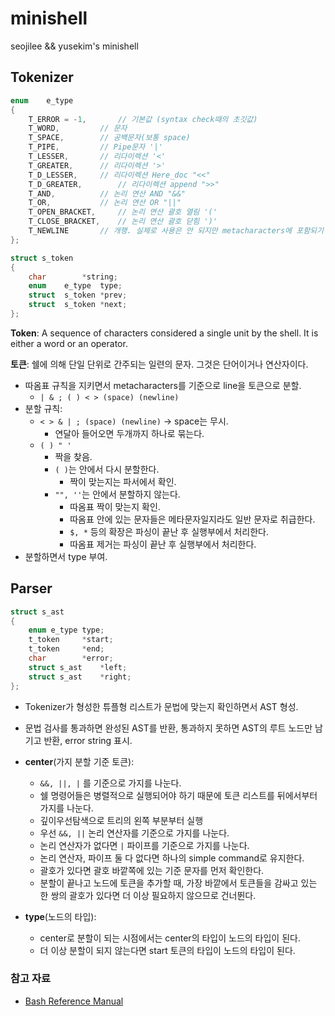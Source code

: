 # minishell
seojilee &amp;&amp; yusekim's minishell

## Tokenizer
```c
enum	e_type
{
	T_ERROR = -1,		// 기본값 (syntax check때의 초깃값)
	T_WORD,			// 문자
	T_SPACE,		// 공백문자(보통 space)
	T_PIPE,			// Pipe문자 '|'
	T_LESSER,		// 리다이렉션 '<'
	T_GREATER,		// 리다이렉션 '>'
	T_D_LESSER,		// 리다이렉션 Here_doc "<<"
	T_D_GREATER,		// 리다이렉션 append ">>"
	T_AND,			// 논리 연산 AND "&&"
	T_OR,			// 논리 연산 OR "||"
	T_OPEN_BRACKET,		// 논리 연산 괄호 열림 '('
	T_CLOSE_BRACKET,	// 논리 연산 괄호 닫힘 ')'
	T_NEWLINE		// 개행. 실제로 사용은 안 되지만 metacharacters에 포함되기 때문에 포함시켰다.
};

struct s_token
{
	char		*string;
	enum	e_type	type;
	struct	s_token	*prev;
	struct	s_token	*next;
};
```
**Token**: A sequence of characters considered a single unit by the shell. It is either a word or an operator.

**토큰**: 쉘에 의해 단일 단위로 간주되는 일련의 문자. 그것은 단어이거나 연산자이다.
- 따옴표 규칙을 지키면서 metacharacters를 기준으로 line을 토큰으로 분할.
  - `| & ; ( ) < > (space) (newline)`
- 분할 규칙:
  - `< > & | ; (space) (newline)` -> space는 무시.
    - 연달아 들어오면 두개까지 하나로 묶는다.
  - `( ) " '`
    - 짝을 찾음.
	- `( )`는 안에서 다시 분할한다.
	  - 짝이 맞는지는 파서에서 확인.
	- `"", ''`는 안에서 분할하지 않는다.
	  - 따옴표 짝이 맞는지 확인.
	  - 따옴표 안에 있는 문자들은 메타문자일지라도 일반 문자로 취급한다.
	  - `$, *` 등의 확장은 파싱이 끝난 후 실행부에서 처리한다.
	  - 따옴표 제거는 파싱이 끝난 후 실행부에서 처리한다.
- 분할하면서 type 부여.

## Parser
```c
struct s_ast
{
	enum e_type	type;
	t_token		*start;
	t_token		*end;
	char		*error;
	struct s_ast	*left;
	struct s_ast	*right;
};
```
- Tokenizer가 형성한 튜플형 리스트가 문법에 맞는지 확인하면서 AST 형성.
- 문법 검사를 통과하면 완성된 AST를 반환, 통과하지 못하면 AST의 루트 노드만 남기고 반환, error string 표시.

- **center**(가지 분할 기준 토큰):
  -  `&&, ||, |` 를 기준으로 가지를 나눈다.
  -  쉘 명령어들은 병렬적으로 실행되어야 하기 때문에 토큰 리스트를 뒤에서부터 가지를 나눈다.
    - 깊이우선탐색으로 트리의 왼쪽 부분부터 실행
  -  우선 `&&, ||` 논리 연산자를 기준으로 가지를 나눈다.
  -  논리 연산자가 없다면 `|` 파이프를 기준으로 가지를 나눈다.
  -  논리 연산자, 파이프 둘 다 없다면 하나의 simple command로 유지한다.
  -  괄호가 있다면 괄호 바깥쪽에 있는 기준 문자를 먼저 확인한다.
    - 분할이 끝나고 노드에 토큰을 추가할 때, 가장 바깥에서 토큰들을 감싸고 있는 한 쌍의 괄호가 있다면 더 이상 필요하지 않으므로 건너뛴다.

- **type**(노드의 타입):
  - center로 분할이 되는 시점에서는 center의 타입이 노드의 타입이 된다.
  - 더 이상 분할이 되지 않는다면 start 토큰의 타입이 노드의 타입이 된다.

### 참고 자료
- [Bash Reference Manual](https://www.gnu.org/software/bash/manual/bash.html)
